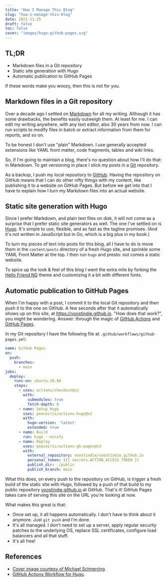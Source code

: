 ```yaml
---
title: "How I Manage This Blog"
slug: "how-i-manage-this-blog"
date: 2021-11-25
draft: false
toc: false
cover: "images/hugo-github-pages.svg"
---
```

## TL;DR

- Markdown files in a Git repository
- Static site generation with Hugo
- Automatic publication to GitHub Pages

If these words make you woozy, then this is not for you.

## Markdown files in a Git repository

Over a decade ago I settled on [Markdown](https://daringfireball.net/projects/markdown/) for all my writing. Although it has some drawbacks, the benefits easily outweigh them. At least for me. I can edit my writing anywhere, with any text editor, also 30 years from now. I can run scripts to modify files in batch or extract information from them for reports, and so on.

To be honest I don't use "plain" Markdown. I use generally accepted extensions like YAML front matter, code fragments, tables and wiki links. 

So, if I'm going to maintain a blog, there's no question about how I'll do that: in Markdown. To get versioning in place I stick my posts in a [Git](https://git-scm.com) repository.

As a backup, I push my local repository to [GitHub](https://github.com). Having the repository on GitHub means that I can do other nifty things with my content, like publishing it to a website on GitHub Pages. But before we get into that I have to explain how I turn my Markdown files into an actual website.

## Static site generation with Hugo

Since I prefer Markdown, and plain text files on disk, it will not come as a surprise that I prefer static site generators as well. The one I've settled on is [Hugo](https://gohugo.io). It's simple to use, flexible, and as fast as the tagline promises. (And it's not written in JavaScript but in Go, which is a big plus in my book.)

To turn my pieces of text into posts for this blog, all I have to do is move them in the `content/posts` directory of a fresh Hugo site, and sprinkle some YAML Front Matter at the top. I then run `hugo` and presto: out comes a static website.

To spice up the look & feel of this blog I went the extra mile by forking the [Hello Friend NG](https://github.com/rhazdon/hugo-theme-hello-friend-ng) theme and customizing it a bit with different fonts.

## Automatic publication to GitHub Pages

When I'm happy with a post, I commit it to the local Git repository and then push it to the one on GitHub. A few seconds after that it automatically shows up on this site, at <https://voostindie.github.io>. "How does that work?", you might be wondering. Answer: through the magic of [GitHub Actions](https://docs.github.com/en/actions) and [GitHub Pages](https://docs.github.com/en/pages).

In my Git repository I have the following file at `.github/workflows/github-pages.yml`:

```yaml
name: GitHub Pages
on:
  push:
    branches:
      - main
jobs:
  deploy:
    runs-on: ubuntu-20.04
    steps:
      - uses: actions/checkout@v2
        with:
          submodules: true
          fetch-depth: 0
      - name: Setup Hugo
        uses: peaceiris/actions-hugo@v2
        with:
          hugo-version: 'latest'
          extended: true
      - name: Build
        run: hugo --minify
      - name: Deploy
        uses: peaceiris/actions-gh-pages@v3
        with:
          external_repository: voostindie/voostindie.github.io
          personal_token: ${{ secrets.ACTION_ACCESS_TOKEN }}
          publish_dir: ./public
          publish_branch: main	
  ```

What this does, on every push to the repository on GitHub, is trigger a fresh build of the static site with Hugo, followed by a push of that build to my public repository [voostindie.github.io](https://github.com/voostindie/voostindie.github.io) at GitHub. That's it! GitHub Pages takes care of serving this site on the URL you're looking at now.

What makes this great is that:

- Once set up, it all happens automatically. I don't have to think about it anymore. Just `git push` and I'm done.
- It's all managed. I don't need to set up a server, apply regular security patches to the underlying OS, replace SSL certificates, configure load balancers and all that stuff.
- It's all free!

## References

- [Cover image courtesy of Michael Schnerring](https://schnerring.net/posts/create-a-hugo-website-with-github-pages-github-actions-and-cloudflare/).
- [GitHub Actions Workflow for Hugo](https://github.com/peaceiris/actions-hugo).